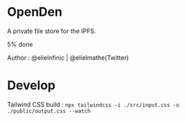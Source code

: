 # OpenDen

A private file store for the IPFS. 

5% done 

Author : @elielnfinic | @elielmathe(Twitter) 

# Develop 

Tailwind CSS build : `npx tailwindcss -i ./src/input.css -o ./public/output.css --watch`



